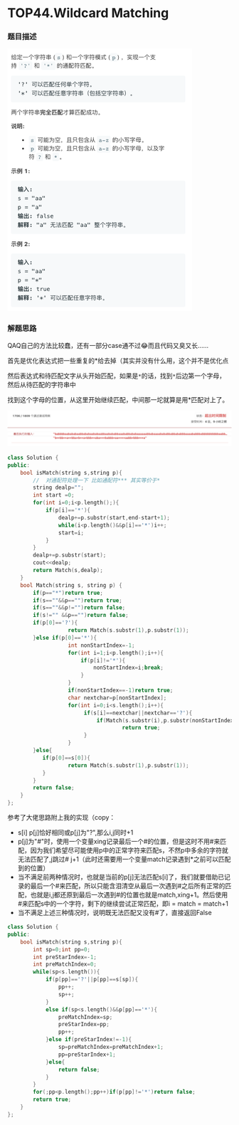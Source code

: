 # TOP44.Wildcard Matching   
### 题目描述   

![image-20190816201006635](README.assets/image-20190816201006635.png)

### 解题思路

QAQ自己的方法比较蠢，还有一部分case通不过😂而且代码又臭又长……

首先是优化表达式把一些重复的*给去掉（其实并没有什么用，这个并不是优化点

然后表达式和待匹配文字从头开始匹配，如果是`*`的话，找到`*`后边第一个字母，然后从待匹配的字符串中

找到这个字母的位置，从这里开始继续匹配，中间那一坨就算是用*匹配对上了。

![image-20190816201058097](README.assets/image-20190816201058097.png)

```cpp
class Solution {
public:
    bool isMatch(string s,string p){
        //  对通配符处理一下 比如通配符*** 其实等价于*
        string dealp="";
        int start =0;
        for(int i=0;i<p.length();){
            if(p[i]=='*'){
                dealp+=p.substr(start,end-start+1);
                while(i<p.length()&&p[i]=='*')i++;        
                start=i;
            }
        }
        dealp+=p.substr(start);
        cout<<dealp;
        return Match(s,dealp);
    }
    bool Match(string s, string p) {
        if(p=="*")return true;
        if(s==""&&p=="")return true;
        if(s==""&&p!="")return false;
        if(s!="" &&p=="")return false;
        if(p[0]=='?'){
                   return Match(s.substr(1),p.substr(1));
        }else if(p[0]=='*'){
                   int nonStartIndex=-1;
                   for(int i=1;i<p.length();i++){
                       if(p[i]!='*'){
                           nonStartIndex=i;break;
                       }
                   }
                   if(nonStartIndex==-1)return true;
                   char nextchar=p[nonStartIndex];
                   for(int i=0;i<s.length();i++){
                        if(s[i]==nextchar||nextchar=='?'){
                            if(Match(s.substr(i),p.substr(nonStartIndex)))
                                    return true;
                        }
                   }
        }else{
           if(p[0]==s[0]){
                   return Match(s.substr(1),p.substr(1));
           }
        }
        return false;
    }
};
```

参考了大佬思路附上我的实现（copy：

- s[i] p[j]恰好相同或p[j]为"?",那么i,j同时+1
- p[j]为"#"时，使用一个变量xing记录最后一个#的位置，但是这时不用#来匹配，因为我们希望尽可能使用p中的正常字符来匹配s，不然p中多余的字符就无法匹配了,j跳过# j+1（此时还需要用一个变量match记录遇到*之前可以匹配到的位置）
- 当不满足前两种情况时，也就是当前的p[j]无法匹配s[i]了，我们就要借助已记录的最后一个#来匹配，所以只能含泪清空从最后一次遇到#之后所有正常的匹配，也就是i,j都还原到最后一次遇到#的位置也就是match,xing+1。然后使用#来匹配s中的一个字符，剩下的继续尝试正常匹配，即i = match = match+1
- 当不满足上述三种情况时，说明既无法匹配又没有#了，直接返回False

```cpp
class Solution {
public:
    bool isMatch(string s,string p){
        int sp=0;int pp=0;
        int preStarIndex=-1;
        int preMatchIndex=0;
        while(sp<s.length()){
            if(p[pp]=='?'||p[pp]==s[sp]){
                pp++;
                sp++;
            }
            else if(sp<s.length()&&p[pp]=='*'){
                preMatchIndex=sp;
                preStarIndex=pp;
                pp++;
            }else if(preStarIndex!=-1){
                sp=preMatchIndex=preMatchIndex+1;
                pp=preStarIndex+1;
            }else{
                return false;
            }
        }
        for(;pp<p.length();pp++)if(p[pp]!='*')return false;
        return true;
    }
};
```

